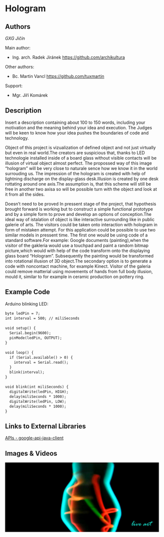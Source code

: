 # Hologram

## Authors
*GXG Jičín*

Main author:
- Ing. arch. Radek Jiránek https://github.com/archikultura
 
Other authors:
- Bc. Martin Vancl https://github.com/tuxmartin

Support:
- Mgr. Jiří Komárek

## Description
Insert a description containing about 100 to 150 words, including your motivation and the meaning behind your idea and execution. The Judges will be keen to know how your idea pushes the boundaries of code and technology.

Object of this project is vizualization of defined object and not just virtually but even in real world.The creators are suspicious that, thanks to LED technologie installed inside of a board glass without visible contacts will be illusion of virtual object almost perfect. The propossed way of this image “hologram” will be very close to naturale sence how we know it in the world surrouding us.
The impression of the hologram is created with help of lightning discharge on the display-glass desk.Illusion is created by one desk rottating around one axis.The assumption is, that this scheme will still be free in another two axisa so will be possible turn with the object and look at it from all the sides.

Doesn’t need to be proved In pressent stage of the project, that hypothesis brought forward is working but to construct a simple functional prototype and by a simple form to prove and develop an options of conception.The ideal way of istalation of object is like interactive surrounding like in public galerie of arts.
The visitors could be taken onto interaction with hologram in form of mistaken attempt. For this application could be possible to use two similar models in pressent time. The first one would be using code of a standard software.For example: Google documents (painting),when the visitor of the gakleria would use a touchpad and paint a random bitmap picture,which would with help of the code transform onto the displaying glass board “Hologram”. Subsequently the painting would be transformed into rotational illusion of 3D object.The secondary option is to generate a code with noncontact machine, for example Kinect. Visitor of the galeria could remove matterial using movements of hands from full body illusion, mould it, similar to for example in ceramic production on pottery ring.


## Example Code
Arduino blinking LED:
```
byte ledPin = 7;
int interval = 500; // miliSeconds

void setup() {                
  Serial.begin(9600);
  pinMode(ledPin, OUTPUT);     
}

void loop() {  
  if (Serial.available() > 0) {
    interval = Serial.read();
  }
  blink(interval);
}

void blink(int miliSeconds) {
  digitalWrite(ledPin, HIGH);
  delay(miliSeconds * 1000);
  digitalWrite(ledPin, LOW);
  delay(miliSeconds * 1000);  
}

```
## Links to External Libraries
[APIs - google-api-java-client](https://code.google.com/p/google-api-java-client/wiki/APIs "APIs - google-api-java-client")

## Images & Videos

![Example Image](project_images/cover.jpg?raw=true "Example Image")
